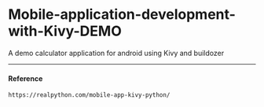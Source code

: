 # Mobile-application-development-with-Kivy-DEMO
A demo calculator application for android using Kivy and buildozer




------

#### Reference 
    https://realpython.com/mobile-app-kivy-python/
